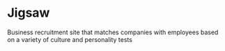 # Jigsaw
Business recruitment site that matches companies with employees based on a variety of culture and personality tests
